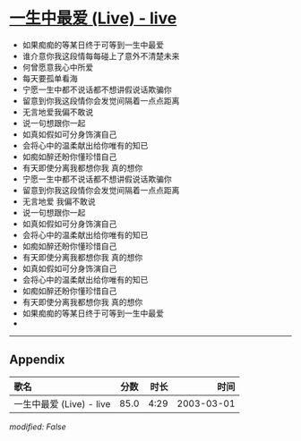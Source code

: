# [一生中最爱 (Live) - live](https://music.163.com/song?id=66895)

* 如果痴痴的等某日终于可等到一生中最爱
* 谁介意你我这段情每每碰上了意外不清楚未来
* 何曾愿意我心中所爱
* 每天要孤单看海
* 宁愿一生中都不说话都不想讲假说话欺骗你
* 留意到你我这段情你会发觉间隔着一点点距离
* 无言地爱我偏不敢说
* 说一句想跟你一起
* 如真如假如可分身饰演自己
* 会将心中的温柔献出给你唯有的知已
* 如痴如醉还盼你懂珍惜自己
* 有天即使分离我都想你我 真的想你
* 宁愿一生中都不说话都不想讲假说话欺骗你
* 留意到你我这段情你会发觉间隔着一点点距离
* 无言地爱 我偏不敢说
* 说一句想跟你一起
* 如真如假如可分身饰演自己
* 会将心中的温柔献出给你唯有的知已
* 如痴如醉还盼你懂珍惜自己
* 有天即使分离我都想你我 真的想你
* 如真如假如可分身饰演自己
* 会将心中的温柔献出给你唯有的知已
* 如痴如醉还盼你懂珍惜自己
* 有天即使分离我都想你我 真的想你
* 如果痴痴的等某日终于可等到一生中最爱
* 


---

## Appendix

|歌名|分数|时长|时间|
|:---|:---:|---:|---:|
|一生中最爱 (Live) - live|85.0|4:29|2003-03-01

*modified: False*